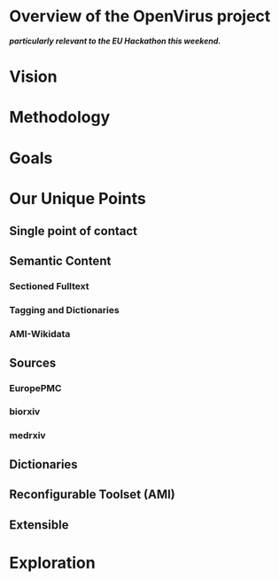 # Overview of the OpenVirus project

***particularly relevant to the EU Hackathon this weekend.***

# Vision
# Methodology
# Goals
# Our Unique Points
## Single point of contact
## Semantic Content
### Sectioned Fulltext
### Tagging and Dictionaries
### AMI-Wikidata 
## Sources
### EuropePMC
### biorxiv
### medrxiv
## Dictionaries
## Reconfigurable Toolset (AMI)
## Extensible
# Exploration


